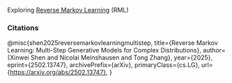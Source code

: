 
Exploring [Reverse Markov Learning](https://arxiv.org/abs/2502.13747v1) (RML) 


### Citations
@misc{shen2025reversemarkovlearningmultistep,
      title={Reverse Markov Learning: Multi-Step Generative Models for Complex Distributions}, 
      author={Xinwei Shen and Nicolai Meinshausen and Tong Zhang},
      year={2025},
      eprint={2502.13747},
      archivePrefix={arXiv},
      primaryClass={cs.LG},
      url={https://arxiv.org/abs/2502.13747}, 
}